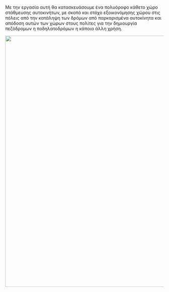 Με την εργασία αυτή θα κατασκευάσουμε ένα πολυόροφο κάθετο χώρο στάθμευσης αυτοκινήτων, με σκοπό και στόχο εξοικονόμησης χώρου στις πόλεις από την κατάληψη των δρόμων από παρκαρισμένα αυτοκίνητα και απόδοση αυτών των χώρων στους πολίτες για την δημιουργία πεζόδρομων η ποδηλατοδρόμων η κάποια άλλη χρήση.

<img src = PHOTOS/IMG_20220425_152007.jpg width = 800>
